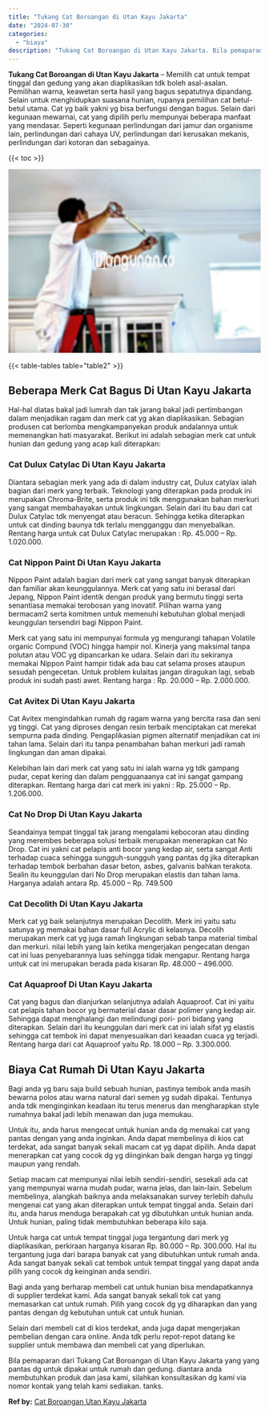 ```yaml
---
title: "Tukang Cat Boroangan di Utan Kayu Jakarta"
date: "2024-07-30"
categories: 
  - "biaya"
description: "Tukang Cat Boroangan di Utan Kayu Jakarta. Bila pemaparan dari Tukang Cat Boroangan di Utan Kayu Jakarta yang yang pantas dg untuk dipakai untuk rumah dan ge..."
---
```


**Tukang Cat Boroangan di Utan Kayu Jakarta** – Memilih cat untuk tempat tinggal dan gedung yang akan diaplikasikan tdk boleh asal-asalan. Pemilihan warna, keawetan serta hasil yang bagus sepatutnya dipandang. Selain untuk menghidupkan suasana hunian, rupanya pemilihan cat betul-betul utama. Cat yg baik yakni yg bisa berfungsi dengan bagus. Selain dari kegunaan mewarnai, cat yang dipilih perlu mempunyai beberapa manfaat yang mendasar. Seperti kegunaan perlindungan dari jamur dan organisme lain, perlindungan dari cahaya UV, perlindungan dari kerusakan mekanis, perlindungan dari kotoran dan sebagainya.

{{< toc >}}

![Tukang Cat Boroangan di Utan Kayu Jakarta](/images/jasa-cat-murah17.png)

{{< table-tables table="table2" >}}

## Beberapa Merk Cat Bagus Di Utan Kayu Jakarta

Hal-hal diatas bakal jadi lumrah dan tak jarang bakal jadi pertimbangan dalam menjadikan ragam dan merk cat yg akan diaplikasikan. Sebagian produsen cat berlomba mengkampanyekan produk andalannya untuk memenangkan hati masyarakat. Berikut ini adalah sebagian merk cat untuk hunian dan gedung yang acap kali diterapkan:

### Cat Dulux Catylac Di Utan Kayu Jakarta

Diantara sebagian merk yang ada di dalam industry cat, Dulux catylax ialah bagian dari merk yang terbaik. Teknologi yang diterapkan pada produk ini merupakan Chroma-Brite, serta produk ini tdk menggunakan bahan merkuri yang sangat membahayakan untuk lingkungan. Selain dari itu bau dari cat Dulux Catylac tdk menyengat atau beracun. Sehingga ketika diterapkan untuk cat dinding baunya tdk terlalu mengganggu dan menyebalkan. Rentang harga untuk cat Dulux Catylac merupakan : Rp. 45.000 – Rp. 1.020.000.

### Cat Nippon Paint Di Utan Kayu Jakarta

Nippon Paint adalah bagian dari merk cat yang sangat banyak diterapkan dan familiar akan keunggulannya. Merk cat yang satu ini berasal dari Jepang, Nippon Paint identik dengan produk yang bermutu tinggi serta senantiasa memakai terobosan yang inovatif. Pilihan warna yang bermacam2 serta komitmen untuk memenuhi kebutuhan global menjadi keunggulan tersendiri bagi Nippon Paint.

Merk cat yang satu ini mempunyai formula yg mengurangi tahapan Volatile organic Compund (VOC) hingga hampir nol. Kinerja yang maksimal tanpa polutan atau VOC yg dipancarkan ke udara. Selain dari itu sekiranya memakai Nippon Paint hampir tidak ada bau cat selama proses ataupun sesudah pengecetan. Untuk problem kulaitas jangan diragukan lagi, sebab produk ini sudah pasti awet. Rentang harga : Rp. 20.000 – Rp. 2.000.000.

### Cat Avitex Di Utan Kayu Jakarta

Cat Avitex mengindahkan rumah dg ragam warna yang bercita rasa dan seni yg tinggi. Cat yang diproses dengan resin terbaik menciptakan cat merekat sempurna pada dinding. Pengaplikasian pigmen alternatif menjadikan cat ini tahan lama. Selain dari itu tanpa penambahan bahan merkuri jadi ramah lingkungan dan aman dipakai.

Kelebihan lain dari merk cat yang satu ini ialah warna yg tdk gampang pudar, cepat kering dan dalam pengguanaanya cat ini sangat gampang diterapkan. Rentang harga dari cat merk ini yakni : Rp. 25.000 – Rp. 1.206.000.

### Cat No Drop Di Utan Kayu Jakarta

Seandainya tempat tinggal tak jarang mengalami kebocoran atau dinding yang merembes beberapa solusi terbaik merupakan menerapkan cat No Drop. Cat ini yakni cat pelapis anti bocor yang kedap air, serta sangat Anti terhadap cuaca sehingga sungguh-sungguh yang pantas dg jika diterapkan terhadap tembok berbahan dasar beton, asbes, galvanis bahkan terakota. Sealin itu keunggulan dari No Drop merupakan elastis dan tahan lama. Harganya adalah antara Rp. 45.000 – Rp. 749.500

### Cat Decolith Di Utan Kayu Jakarta

Merk cat yg baik selanjutnya merupakan Decolith. Merk ini yaitu satu satunya yg memakai bahan dasar full Acrylic di kelasnya. Decolih merupakan merk cat yg juga ramah lingkungan sebab tanpa material timbal dan merkuri. nilai lebih yang lain ketika mengerjakan pengecatan dengan cat ini luas penyebarannya luas sehingga tidak mengapur. Rentang harga untuk cat ini merupakan berada pada kisaran Rp. 48.000 – 496.000.

### Cat Aquaproof Di Utan Kayu Jakarta

Cat yang bagus dan dianjurkan selanjutnya adalah Aquaproof. Cat ini yaitu cat pelapis tahan bocor yg bermaterial dasar dasar polimer yang kedap air. Sehingga dapat menghalangi dan melindungi pori- pori bidang yang diterapkan. Selain dari itu keunggulan dari merk cat ini ialah sifat yg elastis sehingga cat tembok ini dapat menyesuaikan dari keaadan cuaca yg terjadi. Rentang harga dari cat Aquaproof yaitu Rp. 18.000 – Rp. 3.300.000.

## Biaya Cat Rumah Di Utan Kayu Jakarta

Bagi anda yg baru saja build sebuah hunian, pastinya tembok anda masih bewarna polos atau warna natural dari semen yg sudah dipakai. Tentunya anda tdk menginginkan keadaan itu terus menerus dan mengharapkan style rumahnya bakal jadi lebih menawan dan juga memukau.

Untuk itu, anda harus mengecat untuk hunian anda dg memakai cat yang pantas dengan yang anda inginkan. Anda dapat membelinya di kios cat terdekat, ada sangat banyak sekali macam cat yg dapat dipilih. Anda dapat menerapkan cat yang cocok dg yg diinginkan baik dengan harga yg tinggi maupun yang rendah.

Setiap macam cat mempunyai nilai lebih sendiri-sendiri, sesekali ada cat yang mempunyai warna mudah pudar, warna jelas, dan lain-lain. Sebelum membelinya, alangkah baiknya anda melaksanakan survey terlebih dahulu mengenai cat yang akan diterapkan untuk tempat tinggal anda. Selain dari itu, anda harus menduga berapakah cat yg dibutuhkan untuk hunian anda. Untuk hunian, paling tidak membutuhkan beberapa kilo saja.

Untuk harga cat untuk tempat tinggal juga tergantung dari merk yg diaplikasikan, perkiraan harganya kisaran Rp. 80.000 – Rp. 300.000. Hal itu tergantung juga dari barapa banyak cat yang dibutuhkan untuk rumah anda. Ada sangat banyak sekali cat tembok untuk tempat tinggal yang dapat anda pilih yang cocok dg keinginan anda sendiri.

Bagi anda yang berharap membeli cat untuk hunian bisa mendapatkannya di supplier terdekat kami. Ada sangat banyak sekali tok cat yang memasarkan cat untuk rumah. Pilih yang cocok dg yg diharapkan dan yang pantas dengan dg kebutuhan untuk cat untuk hunian.

Selain dari membeli cat di kios terdekat, anda juga dapat mengerjakan pembelian dengan cara online. Anda tdk perlu repot-repot datang ke supplier untuk membawa dan membeli cat yang diperlukan.

Bila pemaparan dari Tukang Cat Boroangan di Utan Kayu Jakarta yang yang pantas dg untuk dipakai untuk rumah dan gedung. diantara anda membutuhkan produk dan jasa kami, silahkan konsultasikan dg kami via nomor kontak yang telah kami sediakan. tanks.

**Ref by:** [Cat Boroangan Utan Kayu Jakarta](https://id.wikipedia.org/wiki/Cat)
